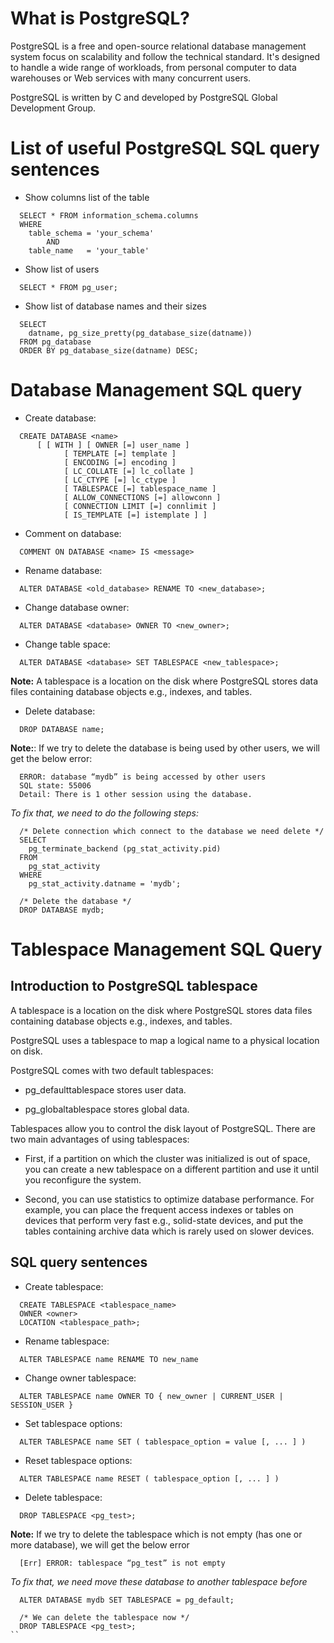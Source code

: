 # What is PostgreSQL?

PostgreSQL is a free and open-source relational database management system focus on scalability and follow the technical standard. It's designed to handle a wide range of workloads, from personal computer to data warehouses or Web services with many concurrent users.  

PostgreSQL is written by C and developed by PostgreSQL Global Development Group.  

# List of useful PostgreSQL SQL query sentences

- Show columns list of the table
```
  SELECT * FROM information_schema.columns
  WHERE 
    table_schema = 'your_schema'
        AND 
    table_name   = 'your_table'

``` 
  
- Show list of users
```
  SELECT * FROM pg_user;

```
  
- Show list of database names and their sizes
```
  SELECT 
    datname, pg_size_pretty(pg_database_size(datname))
  FROM pg_database
  ORDER BY pg_database_size(datname) DESC;

```
  
# Database Management SQL query

- Create database:
```
  CREATE DATABASE <name>
      [ [ WITH ] [ OWNER [=] user_name ]
            [ TEMPLATE [=] template ]
            [ ENCODING [=] encoding ]
            [ LC_COLLATE [=] lc_collate ]
            [ LC_CTYPE [=] lc_ctype ]
            [ TABLESPACE [=] tablespace_name ]
            [ ALLOW_CONNECTIONS [=] allowconn ]
            [ CONNECTION LIMIT [=] connlimit ]
            [ IS_TEMPLATE [=] istemplate ] ]

```
  
- Comment on database:
```
  COMMENT ON DATABASE <name> IS <message>

```
  
- Rename database:
```
  ALTER DATABASE <old_database> RENAME TO <new_database>;

```
  
- Change database owner:
```
  ALTER DATABASE <database> OWNER TO <new_owner>;

```
  
- Change table space:
```
  ALTER DATABASE <database> SET TABLESPACE <new_tablespace>;
```
**Note:** A tablespace is a location on the disk where PostgreSQL stores data files containing database objects e.g., indexes, and tables.  
  
- Delete database:
```
  DROP DATABASE name;
```
**Note:**: If we try to delete the database is being used by other users, we will get the below error:
```
  ERROR: database “mydb” is being accessed by other users
  SQL state: 55006
  Detail: There is 1 other session using the database.
```
*To fix that, we need to do the following steps:*  
```
  /* Delete connection which connect to the database we need delete */
  SELECT
    pg_terminate_backend (pg_stat_activity.pid)
  FROM
    pg_stat_activity
  WHERE
    pg_stat_activity.datname = 'mydb';

  /* Delete the database */
  DROP DATABASE mydb;
```

# Tablespace Management SQL Query

## Introduction to PostgreSQL tablespace

A tablespace is a location on the disk where PostgreSQL stores data files containing database objects e.g., indexes, and tables.  

PostgreSQL uses a tablespace to map a logical name to a physical location on disk.  

PostgreSQL comes with two default tablespaces:  

- pg_defaulttablespace stores user data.

- pg_globaltablespace stores global data.

Tablespaces allow you to control the disk layout of PostgreSQL. There are two main advantages of using tablespaces:  

- First, if a partition on which the cluster was initialized is out of space, you can create a new tablespace on a different partition and use it until you reconfigure the system.

- Second, you can use statistics to optimize database performance. For example, you can place the frequent access indexes or tables on devices that perform very fast e.g., solid-state devices, and put the tables containing archive data which is rarely used on slower devices.

## SQL query sentences
- Create tablespace:
```
  CREATE TABLESPACE <tablespace_name>
  OWNER <owner>
  LOCATION <tablespace_path>;
```
  
- Rename tablespace:
```
  ALTER TABLESPACE name RENAME TO new_name
```
  
- Change owner tablespace:
```
  ALTER TABLESPACE name OWNER TO { new_owner | CURRENT_USER | SESSION_USER }
```
  
- Set tablespace options:
```
  ALTER TABLESPACE name SET ( tablespace_option = value [, ... ] )
```
  
- Reset tablespace options: 
```
  ALTER TABLESPACE name RESET ( tablespace_option [, ... ] )
```
  
- Delete tablespace:
```
  DROP TABLESPACE <pg_test>;
```
**Note:** If we try to delete the tablespace which is not empty (has one or more database), we will get the below error
```
  [Err] ERROR: tablespace “pg_test” is not empty
```
*To fix that, we need move these database to another tablespace before*
```
  ALTER DATABASE mydb SET TABLESPACE = pg_default;

  /* We can delete the tablespace now */
  DROP TABLESPACE <pg_test>;
``
